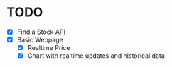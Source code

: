 # TODO

* [x] Find a Stock API
* [x] Basic Webpage
    * [x] Realtime Price
    * [x] Chart with realtime updates and historical data